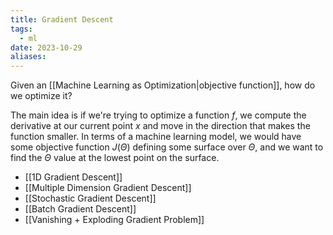 ```yaml
---
title: Gradient Descent
tags:
  - ml
date: 2023-10-29
aliases:
---
```

Given an [[Machine Learning as Optimization|objective function]], how do we optimize it?

The main idea is if we're trying to optimize a function *f*, we compute the derivative at our current point $x$ and move in the direction that makes the function smaller. In terms of a machine learning model, we would have some objective function $J(\Theta)$ defining some surface over $\Theta$, and we want to find the $\Theta$ value at the lowest point on the surface. 

- [[1D Gradient Descent]]
- [[Multiple Dimension Gradient Descent]]
- [[Stochastic Gradient Descent]]
- [[Batch Gradient Descent]]
- [[Vanishing + Exploding Gradient Problem]]
